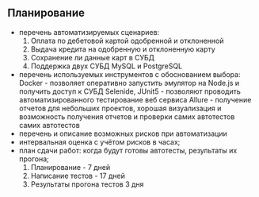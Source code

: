## Планирование

* перечень автоматизируемых сценариев:
  1. Оплата по дебетовой картой одобренной и отклоненной
  2. Выдача кредита на одобренную и отклоненную карту
  3. Сохранение ли данные карт в СУБД
  4. Поддержка двух СУБД MySQL и PostgreSQL
* перечень используемых инструментов с обоснованием выбора:
  Docker - позволяет оперативно запустить эмулятор на Node.js и получить доступ к СУБД
  Selenide, JUnit5 - позволяют проводить автоматизированного тестирование веб сервиса
  Allure - получение отчетов для небольших проектов, хорошая визуализация и возможность получения отчетов
  и проверки самих автотестов 
  самих автотестов
* перечень и описание возможных рисков при автоматизации
* интервальная оценка с учётом рисков в часах;
* план сдачи работ: когда будут готовы автотесты, результаты их прогона;
  1. Планирование - 7 дней
  2. Написание тестов - 17 дней
  3. Результаты прогона тестов 3 дня
  


